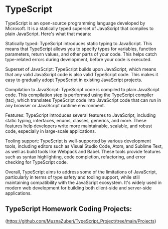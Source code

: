  # **TypeScript**
TypeScript is an open-source programming language developed by Microsoft. It is a statically typed superset of JavaScript that compiles to plain JavaScript. Here's what that means:

Statically typed: TypeScript introduces static typing to JavaScript. This means that TypeScript allows you to specify types for variables, function parameters, return values, and other parts of your code. This helps catch type-related errors during development, before your code is executed.

Superset of JavaScript: TypeScript builds upon JavaScript, which means that any valid JavaScript code is also valid TypeScript code. This makes it easy to gradually adopt TypeScript in existing JavaScript projects.

Compilation to JavaScript: TypeScript code is compiled to plain JavaScript code. This compilation step is performed using the TypeScript compiler (tsc), which translates TypeScript code into JavaScript code that can run in any browser or JavaScript runtime environment.

Features: TypeScript introduces several features to JavaScript, including static typing, interfaces, enums, classes, generics, and more. These features help developers write more maintainable, scalable, and robust code, especially in large-scale applications.

Tooling support: TypeScript is well-supported by various development tools, including editors such as Visual Studio Code, Atom, and Sublime Text, as well as build tools like Webpack and Babel. These tools provide features such as syntax highlighting, code completion, refactoring, and error checking for TypeScript code.

Overall, TypeScript aims to address some of the limitations of JavaScript, particularly in terms of type safety and tooling support, while still maintaining compatibility with the JavaScript ecosystem. It's widely used in modern web development for building both client-side and server-side applications.


## **TypeScript Homework Coding Projects**:
(https://github.com/MuznaZuberi/TypeScript_Project/tree/main/Projects)
